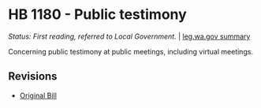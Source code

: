 # HB 1180 - Public testimony
*Status: First reading, referred to Local Government.* | [leg.wa.gov summary](https://app.leg.wa.gov/billsummary?BillNumber=1180&Year=2021)

Concerning public testimony at public meetings, including virtual meetings.

## Revisions
* [Original Bill](1/)